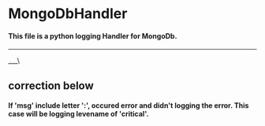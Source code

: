 # MongoDbHandler
#### This file is a python logging Handler for MongoDb.
***    
___\\
## correction below
#### If 'msg' include letter ':',  occured error and didn't logging the error. This case will be logging levename of 'critical'.
